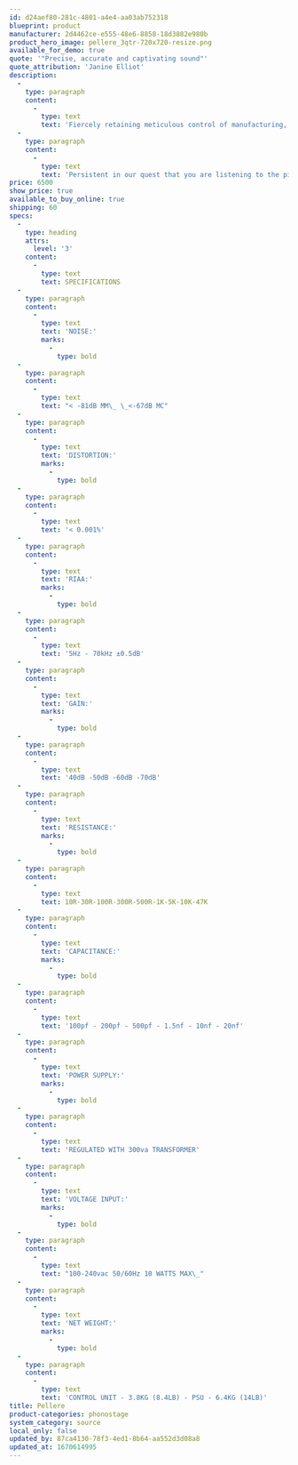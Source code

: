 ```yaml
---
id: d24aef80-281c-4801-a4e4-aa03ab752318
blueprint: product
manufacturer: 2d4462ce-e555-48e6-8858-18d3882e980b
product_hero_image: pellere_3qtr-720x720-resize.png
available_for_demo: true
quote: '"Precise, accurate and captivating sound"'
quote_attribution: 'Janine Elliot'
description:
  -
    type: paragraph
    content:
      -
        type: text
        text: 'Fiercely retaining meticulous control of manufacturing, everything is handcrafted within our own facilities by time served producers, as passionate about sound quality as the most dedicated audiophile.'
  -
    type: paragraph
    content:
      -
        type: text
        text: 'Persistent in our quest that you are listening to the pinnacle of vinyl replay, our perfectionists painstakingly inspect and certify each creation.'
price: 6500
show_price: true
available_to_buy_online: true
shipping: 60
specs:
  -
    type: heading
    attrs:
      level: '3'
    content:
      -
        type: text
        text: SPECIFICATIONS
  -
    type: paragraph
    content:
      -
        type: text
        text: 'NOISE:'
        marks:
          -
            type: bold
  -
    type: paragraph
    content:
      -
        type: text
        text: "< -81dB MM\_ \_<-67dB MC"
  -
    type: paragraph
    content:
      -
        type: text
        text: 'DISTORTION:'
        marks:
          -
            type: bold
  -
    type: paragraph
    content:
      -
        type: text
        text: '< 0.001%'
  -
    type: paragraph
    content:
      -
        type: text
        text: 'RIAA:'
        marks:
          -
            type: bold
  -
    type: paragraph
    content:
      -
        type: text
        text: '5Hz - 70kHz ±0.5dB'
  -
    type: paragraph
    content:
      -
        type: text
        text: 'GAIN:'
        marks:
          -
            type: bold
  -
    type: paragraph
    content:
      -
        type: text
        text: '40dB -50dB -60dB -70dB'
  -
    type: paragraph
    content:
      -
        type: text
        text: 'RESISTANCE:'
        marks:
          -
            type: bold
  -
    type: paragraph
    content:
      -
        type: text
        text: 10R-30R-100R-300R-500R-1K-5K-10K-47K
  -
    type: paragraph
    content:
      -
        type: text
        text: 'CAPACITANCE:'
        marks:
          -
            type: bold
  -
    type: paragraph
    content:
      -
        type: text
        text: '100pf - 200pf - 500pf - 1.5nf - 10nf - 20nf'
  -
    type: paragraph
    content:
      -
        type: text
        text: 'POWER SUPPLY:'
        marks:
          -
            type: bold
  -
    type: paragraph
    content:
      -
        type: text
        text: 'REGULATED WITH 300va TRANSFORMER'
  -
    type: paragraph
    content:
      -
        type: text
        text: 'VOLTAGE INPUT:'
        marks:
          -
            type: bold
  -
    type: paragraph
    content:
      -
        type: text
        text: "100-240vac 50/60Hz 10 WATTS MAX\_"
  -
    type: paragraph
    content:
      -
        type: text
        text: 'NET WEIGHT:'
        marks:
          -
            type: bold
  -
    type: paragraph
    content:
      -
        type: text
        text: 'CONTROL UNIT - 3.8KG (8.4LB) - PSU - 6.4KG (14LB)'
title: Pellere
product-categories: phonostage
system_category: source
local_only: false
updated_by: 87ca4130-78f3-4ed1-8b64-aa552d3d08a8
updated_at: 1670614995
---
```


